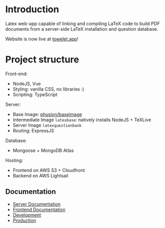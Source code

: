 # Introduction

Latex web-app capable of linking and compiling LaTeX code to build PDF documents from a server-side LaTeX installation and question database.

Website is now live at [towelet.app](https://towelet.app)!

# Project structure

Front-end:
- NodeJS, Vue
- Styling: vanilla CSS, no libraries :) 
- Scripting: TypeScript

Server:
- Base Image: [phusion/baseimage](https://github.com/phusion/baseimage-docker)
- Intermediate Image `latexbase`: natively installs NodeJS + TeXLive
- Server Image `latexquestionbank`
- Routing: ExpressJS

Database:
- Mongoose + MongoDB Atlas

Hosting:
- Frontend on AWS S3 + Cloudfront
- Backend on AWS Lightsail

## Documentation
- [Server Documentation](./server/README.md)
- [Frontend Documentation](./vue-frontend/README.md)
- [Development](./documentation/Development.md)
- [Production](./documentation/production)